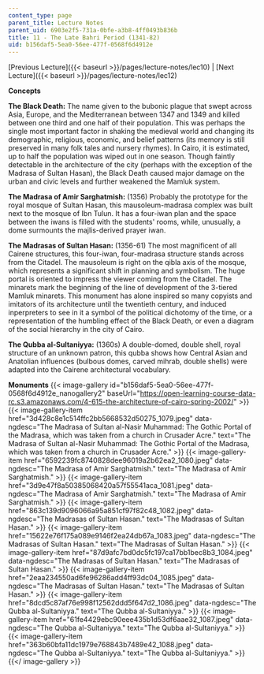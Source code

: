 ```yaml
---
content_type: page
parent_title: Lecture Notes
parent_uid: 6903e2f5-731a-0bfe-a3b8-4ff0493b836b
title: 11 - The Late Bahri Period (1341-82)
uid: b156daf5-5ea0-56ee-477f-0568f6d4912e
---
```


[Previous Lecture]({{< baseurl >}}/pages/lecture-notes/lec10) | [Next Lecture]({{< baseurl >}}/pages/lecture-notes/lec12)

  
**Concepts**

**The Black Death:** The name given to the bubonic plague that swept across Asia, Europe, and the Mediterranean between 1347 and 1349 and killed between one third and one half of their population. This was perhaps the single most important factor in shaking the medieval world and changing its demographic, religious, economic, and belief patterns (its memory is still preserved in many folk tales and nursery rhymes). In Cairo, it is estimated, up to half the population was wiped out in one season. Though faintly detectable in the architecture of the city (perhaps with the exception of the Madrasa of Sultan Hasan), the Black Death caused major damage on the urban and civic levels and further weakened the Mamluk system.

**The Madrasa of Amir Sarghatmish:** (1356) Probably the prototype for the royal mosque of Sultan Hasan, this mausoleum-madrasa complex was built next to the mosque of Ibn Tulun. It has a four-iwan plan and the space between the iwans is filled with the students' rooms, while, unusually, a dome surmounts the majlis-derived prayer iwan.

**The Madrasas of Sultan Hasan:** (1356-61) The most magnificent of all Cairene structures, this four-iwan, four-madrasa structure stands across from the Citadel. The mausoleum is right on the qibla axis of the mosque, which represents a significant shift in planning and symbolism. The huge portal is oriented to impress the viewer coming from the Citadel. The minarets mark the beginning of the line of development of the 3-tiered Mamluk minarets. This monument has alone inspired so many copyists and imitators of its architecture until the twentieth century, and induced inperpreters to see in it a symbol of the political dichotomy of the time, or a representation of the humbling effect of the Black Death, or even a diagram of the social hierarchy in the city of Cairo.

**The Qubba al-Sultaniyya:** (1360s) A double-domed, double shell, royal structure of an unknown patron, this qubba shows how Central Asian and Anatolian influences (bulbous domes, carved mihrab, double shells) were adapted into the Cairene architectural vocabulary.

**Monuments**
{{< image-gallery id="b156daf5-5ea0-56ee-477f-0568f6d4912e_nanogallery2" baseUrl="https://open-learning-course-data-rc.s3.amazonaws.com/4-615-the-architecture-of-cairo-spring-2002/" >}}
{{< image-gallery-item href="3d428c8e1c514ffc2bb5668532d50275_1079.jpeg" data-ngdesc="The Madrasa of Sultan al-Nasir Muhammad: The Gothic Portal of the Madrasa, which was taken from a church in Crusader Acre." text="The Madrasa of Sultan al-Nasir Muhammad: The Gothic Portal of the Madrasa, which was taken from a church in Crusader Acre." >}}
{{< image-gallery-item href="6592239fc8740828dee96019a2b62ea2_1080.jpeg" data-ngdesc="The Madrasa of Amir Sarghatmish." text="The Madrasa of Amir Sarghatmish." >}}
{{< image-gallery-item href="3d9e47f8a50385068420a57f55541aca_1081.jpeg" data-ngdesc="The Madrasa of Amir Sarghatmish." text="The Madrasa of Amir Sarghatmish." >}}
{{< image-gallery-item href="863c139d9096066a95a851cf97f82c48_1082.jpeg" data-ngdesc="The Madrasas of Sultan Hasan." text="The Madrasas of Sultan Hasan." >}}
{{< image-gallery-item href="15622e76f175a089e9146f2ea24db67a_1083.jpeg" data-ngdesc="The Madrasas of Sultan Hasan." text="The Madrasas of Sultan Hasan." >}}
{{< image-gallery-item href="87d9afc7bd0dc5fc197ca17bb1bec8b3_1084.jpeg" data-ngdesc="The Madrasas of Sultan Hasan." text="The Madrasas of Sultan Hasan." >}}
{{< image-gallery-item href="2eaa234550ad6fe96286add4ff93dc04_1085.jpeg" data-ngdesc="The Madrasas of Sultan Hasan." text="The Madrasas of Sultan Hasan." >}}
{{< image-gallery-item href="8dcd5c87af76e998f12562ddd5f647d2_1086.jpeg" data-ngdesc="The Qubba al-Sultaniyya." text="The Qubba al-Sultaniyya." >}}
{{< image-gallery-item href="61fe4429ebc90eee435b1d53df6aae32_1087.jpeg" data-ngdesc="The Qubba al-Sultaniyya." text="The Qubba al-Sultaniyya." >}}
{{< image-gallery-item href="363b60bfa11dc1979e768843b7489e42_1088.jpeg" data-ngdesc="The Qubba al-Sultaniyya." text="The Qubba al-Sultaniyya." >}}
{{</ image-gallery >}}